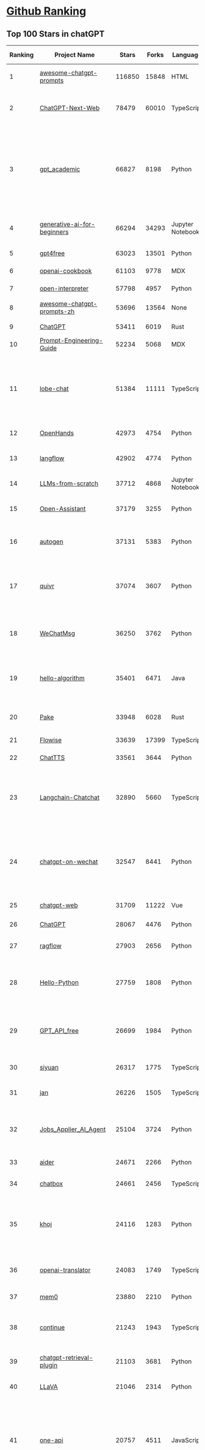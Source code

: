[Github Ranking](../README.md)
==========

## Top 100 Stars in chatGPT

| Ranking | Project Name | Stars | Forks | Language | Open Issues | Description | Last Commit |
| ------- | ------------ | ----- | ----- | -------- | ----------- | ----------- | ----------- |
| 1 | [awesome-chatgpt-prompts](https://github.com/f/awesome-chatgpt-prompts) | 116850 | 15848 | HTML | 0 | This repo includes ChatGPT prompt curation to use ChatGPT and other LLM tools better. | 2025-01-07T08:42:33Z |
| 2 | [ChatGPT-Next-Web](https://github.com/ChatGPTNextWeb/ChatGPT-Next-Web) | 78479 | 60010 | TypeScript | 485 | A cross-platform ChatGPT/Gemini UI (Web / PWA / Linux / Win / MacOS). 一键拥有你自己的跨平台 ChatGPT/Gemini/Claude LLM 应用。 | 2025-01-11T08:19:02Z |
| 3 | [gpt_academic](https://github.com/binary-husky/gpt_academic) | 66827 | 8198 | Python | 397 | 为GPT/GLM等LLM大语言模型提供实用化交互接口，特别优化论文阅读/润色/写作体验，模块化设计，支持自定义快捷按钮&函数插件，支持Python和C++等项目剖析&自译解功能，PDF/LaTex论文翻译&总结功能，支持并行问询多种LLM模型，支持chatglm3等本地模型。接入通义千问, deepseekcoder, 讯飞星火, 文心一言, llama2, rwkv, claude2, moss等。 | 2025-01-09T14:33:44Z |
| 4 | [generative-ai-for-beginners](https://github.com/microsoft/generative-ai-for-beginners) | 66294 | 34293 | Jupyter Notebook | 2 | 21 Lessons, Get Started Building with Generative AI  🔗 https://microsoft.github.io/generative-ai-for-beginners/ | 2024-12-12T20:34:43Z |
| 5 | [gpt4free](https://github.com/xtekky/gpt4free) | 63023 | 13501 | Python | 22 | The official gpt4free repository \| various collection of powerful language models | 2025-01-10T18:08:19Z |
| 6 | [openai-cookbook](https://github.com/openai/openai-cookbook) | 61103 | 9778 | MDX | 28 | Examples and guides for using the OpenAI API | 2025-01-11T19:18:19Z |
| 7 | [open-interpreter](https://github.com/OpenInterpreter/open-interpreter) | 57798 | 4957 | Python | 202 | A natural language interface for computers | 2024-12-10T20:09:11Z |
| 8 | [awesome-chatgpt-prompts-zh](https://github.com/PlexPt/awesome-chatgpt-prompts-zh) | 53696 | 13564 | None | 38 | ChatGPT 中文调教指南。各种场景使用指南。学习怎么让它听你的话。 | 2025-01-01T08:34:33Z |
| 9 | [ChatGPT](https://github.com/lencx/ChatGPT) | 53411 | 6019 | Rust | 752 | 🔮 ChatGPT Desktop Application (Mac, Windows and Linux) | 2024-08-29T17:58:11Z |
| 10 | [Prompt-Engineering-Guide](https://github.com/dair-ai/Prompt-Engineering-Guide) | 52234 | 5068 | MDX | 138 | 🐙 Guides, papers, lecture, notebooks and resources for prompt engineering | 2025-01-09T16:50:20Z |
| 11 | [lobe-chat](https://github.com/lobehub/lobe-chat) | 51384 | 11111 | TypeScript | 482 | 🤯 Lobe Chat - an open-source, modern-design AI chat framework. Supports Multi AI Providers( OpenAI / Claude 3 / Gemini / Ollama / Qwen /  DeepSeek), Knowledge Base (file upload / knowledge management / RAG ), Multi-Modals (Vision/TTS/Plugins/Artifacts). One-click FREE deployment of your private ChatGPT/ Claude application. | 2025-01-12T00:32:23Z |
| 12 | [OpenHands](https://github.com/All-Hands-AI/OpenHands) | 42973 | 4754 | Python | 232 | 🙌 OpenHands: Code Less, Make More | 2025-01-11T23:58:08Z |
| 13 | [langflow](https://github.com/langflow-ai/langflow) | 42902 | 4774 | Python | 194 | Langflow is a low-code app builder for RAG and multi-agent AI applications. It’s Python-based and agnostic to any model, API, or database. | 2025-01-11T16:26:05Z |
| 14 | [LLMs-from-scratch](https://github.com/rasbt/LLMs-from-scratch) | 37712 | 4868 | Jupyter Notebook | 1 | Implement a ChatGPT-like LLM in PyTorch from scratch, step by step | 2025-01-08T02:49:02Z |
| 15 | [Open-Assistant](https://github.com/LAION-AI/Open-Assistant) | 37179 | 3255 | Python | 225 | OpenAssistant is a chat-based assistant that understands tasks, can interact with third-party systems, and retrieve information dynamically to do so. | 2024-08-17T01:55:35Z |
| 16 | [autogen](https://github.com/microsoft/autogen) | 37131 | 5383 | Python | 599 | A programming framework for agentic AI 🤖 PyPi: autogen-agentchat Discord: https://aka.ms/autogen-discord Office Hour: https://aka.ms/autogen-officehour | 2025-01-12T02:25:30Z |
| 17 | [quivr](https://github.com/QuivrHQ/quivr) | 37074 | 3607 | Python | 66 | Opiniated RAG for integrating GenAI in your apps 🧠   Focus on your product rather than the RAG. Easy integration in existing products with customisation!  Any LLM: GPT4, Groq, Llama. Any Vectorstore: PGVector, Faiss. Any Files. Anyway you want.  | 2025-01-06T09:42:31Z |
| 18 | [WeChatMsg](https://github.com/LC044/WeChatMsg) | 36250 | 3762 | Python | 62 | 提取微信聊天记录，将其导出成HTML、Word、Excel文档永久保存，对聊天记录进行分析生成年度聊天报告，用聊天数据训练专属于个人的AI聊天助手 | 2025-01-02T13:14:29Z |
| 19 | [hello-algorithm](https://github.com/geekxh/hello-algorithm) | 35401 | 6471 | Java | 12 | 🌍 针对小白的算法训练 \| 包括四部分：①.大厂面经 ②.力扣图解  ③.千本开源电子书 ④.百张技术思维导图（项目花了上百小时，希望可以点 star 支持，🌹感谢~）推荐免费ChatGPT使用网站 | 2023-06-13T04:13:17Z |
| 20 | [Pake](https://github.com/tw93/Pake) | 33948 | 6028 | Rust | 17 | 🤱🏻 Turn any webpage into a desktop app with Rust.  🤱🏻 利用 Rust 轻松构建轻量级多端桌面应用 | 2025-01-07T02:18:08Z |
| 21 | [Flowise](https://github.com/FlowiseAI/Flowise) | 33639 | 17399 | TypeScript | 414 | Drag & drop UI to build your customized LLM flow | 2025-01-12T01:41:07Z |
| 22 | [ChatTTS](https://github.com/2noise/ChatTTS) | 33561 | 3644 | Python | 67 | A generative speech model for daily dialogue. | 2025-01-07T16:04:04Z |
| 23 | [Langchain-Chatchat](https://github.com/chatchat-space/Langchain-Chatchat) | 32890 | 5660 | TypeScript | 188 | Langchain-Chatchat（原Langchain-ChatGLM）基于 Langchain 与 ChatGLM, Qwen 与 Llama 等语言模型的 RAG 与 Agent 应用 \| Langchain-Chatchat (formerly langchain-ChatGLM), local knowledge based LLM (like ChatGLM, Qwen and Llama) RAG and Agent app with langchain  | 2024-11-29T05:06:44Z |
| 24 | [chatgpt-on-wechat](https://github.com/zhayujie/chatgpt-on-wechat) | 32547 | 8441 | Python | 288 | 基于大模型搭建的聊天机器人，同时支持 微信公众号、企业微信应用、飞书、钉钉 等接入，可选择GPT3.5/GPT-4o/GPT-o1/ Claude/文心一言/讯飞星火/通义千问/ Gemini/GLM-4/Claude/Kimi/LinkAI，能处理文本、语音和图片，访问操作系统和互联网，支持基于自有知识库进行定制企业智能客服。 | 2024-12-28T08:28:35Z |
| 25 | [chatgpt-web](https://github.com/Chanzhaoyu/chatgpt-web) | 31709 | 11222 | Vue | 0 | 用 Express 和  Vue3 搭建的 ChatGPT 演示网页 | 2024-08-16T15:26:57Z |
| 26 | [ChatGPT](https://github.com/acheong08/ChatGPT) | 28067 | 4476 | Python | 11 | Reverse engineered ChatGPT API | 2023-08-02T06:02:10Z |
| 27 | [ragflow](https://github.com/infiniflow/ragflow) | 27903 | 2656 | Python | 731 | RAGFlow is an open-source RAG (Retrieval-Augmented Generation) engine based on deep document understanding. | 2025-01-10T13:09:07Z |
| 28 | [Hello-Python](https://github.com/mouredev/Hello-Python) | 27759 | 1808 | Python | 15 | Curso para aprender el lenguaje de programación Python desde cero y para principiantes. 100 clases, 44 horas en vídeo, código, proyectos y grupo de chat. Fundamentos, frontend, backend, testing, IA... | 2024-12-20T06:43:34Z |
| 29 | [GPT_API_free](https://github.com/chatanywhere/GPT_API_free) | 26699 | 1984 | Python | 51 | Free ChatGPT API Key，免费ChatGPT API，支持GPT4 API（免费），ChatGPT国内可用免费转发API，直连无需代理。可以搭配ChatBox等软件/插件使用，极大降低接口使用成本。国内即可无限制畅快聊天。 | 2024-12-08T18:24:40Z |
| 30 | [siyuan](https://github.com/siyuan-note/siyuan) | 26317 | 1775 | TypeScript | 279 | A privacy-first, self-hosted, fully open source personal knowledge management software, written in typescript and golang. | 2025-01-12T03:04:29Z |
| 31 | [jan](https://github.com/janhq/jan) | 26226 | 1505 | TypeScript | 144 | Jan is an open source alternative to ChatGPT that runs 100% offline on your computer | 2025-01-09T07:44:37Z |
| 32 | [Jobs_Applier_AI_Agent](https://github.com/feder-cr/Jobs_Applier_AI_Agent) | 25104 | 3724 | Python | 95 | Auto_Jobs_Applier_AI_Agent aims to easy job hunt process by automating the job application process. Utilizing artificial intelligence, it enables users to apply for multiple jobs in an automated and personalized way. | 2024-12-25T18:06:04Z |
| 33 | [aider](https://github.com/Aider-AI/aider) | 24671 | 2266 | Python | 303 | aider is AI pair programming in your terminal | 2025-01-12T00:07:58Z |
| 34 | [chatbox](https://github.com/Bin-Huang/chatbox) | 24661 | 2456 | TypeScript | 376 | User-friendly Desktop Client App for AI Models/LLMs (GPT, Claude, Gemini, Ollama...) | 2025-01-11T13:31:32Z |
| 35 | [khoj](https://github.com/khoj-ai/khoj) | 24116 | 1283 | Python | 59 | Your AI second brain. Self-hostable. Get answers from the web or your docs. Build custom agents, schedule automations, do deep research. Turn any online or local LLM into your personal, autonomous AI (gpt, claude, gemini, llama, qwen, mistral). Get started - free. | 2025-01-11T07:51:18Z |
| 36 | [openai-translator](https://github.com/openai-translator/openai-translator) | 24083 | 1749 | TypeScript | 463 | 基于 ChatGPT API 的划词翻译浏览器插件和跨平台桌面端应用    -    Browser extension and cross-platform desktop application for translation based on ChatGPT API. | 2024-11-16T20:34:00Z |
| 37 | [mem0](https://github.com/mem0ai/mem0) | 23880 | 2210 | Python | 192 | The Memory layer for your AI apps | 2025-01-11T18:38:25Z |
| 38 | [continue](https://github.com/continuedev/continue) | 21243 | 1943 | TypeScript | 939 | ⏩ Continue is the leading open-source AI code assistant. You can connect any models and any context to build custom autocomplete and chat experiences inside VS Code and JetBrains | 2025-01-12T00:01:18Z |
| 39 | [chatgpt-retrieval-plugin](https://github.com/openai/chatgpt-retrieval-plugin) | 21103 | 3681 | Python | 166 | The ChatGPT Retrieval Plugin lets you easily find personal or work documents by asking questions in natural language. | 2024-07-04T22:00:16Z |
| 40 | [LLaVA](https://github.com/haotian-liu/LLaVA) | 21046 | 2314 | Python | 1025 | [NeurIPS'23 Oral] Visual Instruction Tuning (LLaVA) built towards GPT-4V level capabilities and beyond. | 2024-08-12T09:52:38Z |
| 41 | [one-api](https://github.com/songquanpeng/one-api) | 20757 | 4511 | JavaScript | 732 | OpenAI 接口管理 & 分发系统，支持 Azure、Anthropic Claude、Google PaLM 2 & Gemini、智谱 ChatGLM、百度文心一言、讯飞星火认知、阿里通义千问、360 智脑以及腾讯混元，可用于二次分发管理 key，仅单可执行文件，已打包好 Docker 镜像，一键部署，开箱即用. OpenAI key management & redistribution system, using a single API for all LLMs, and features an English UI. | 2024-12-27T14:01:55Z |
| 42 | [LibreChat](https://github.com/danny-avila/LibreChat) | 20386 | 3427 | TypeScript | 137 | Enhanced ChatGPT Clone: Features Agents, Anthropic, AWS, OpenAI, Assistants API, Azure, Groq, o1, GPT-4o, Mistral, OpenRouter, Vertex AI, Gemini, Artifacts, AI model switching, message search, Code Interpreter, langchain, DALL-E-3, OpenAPI Actions, Functions, Secure Multi-User Auth, Presets, open-source for self-hosting. Active project. | 2025-01-11T00:00:46Z |
| 43 | [architecture.of.internet-product](https://github.com/davideuler/architecture.of.internet-product) | 20162 | 4672 | HTML | 3 | 互联网公司技术架构，微信/淘宝/微博/腾讯/阿里/美团点评/百度/OpenAI/Google/Facebook/Amazon/eBay的架构，欢迎PR补充 | 2024-02-17T12:02:24Z |
| 44 | [MoneyPrinterTurbo](https://github.com/harry0703/MoneyPrinterTurbo) | 19399 | 2965 | Python | 90 | 利用AI大模型，一键生成高清短视频 Generate short videos with one click using AI LLM. | 2024-12-12T08:54:09Z |
| 45 | [SmsForwarder](https://github.com/pppscn/SmsForwarder) | 19280 | 2556 | Kotlin | 7 | 短信转发器——监控Android手机短信、来电、APP通知，并根据指定规则转发到其他手机：钉钉群自定义机器人、钉钉企业内机器人、企业微信群机器人、飞书机器人、企业微信应用消息、邮箱、bark、webhook、Telegram机器人、Server酱、PushPlus、手机短信等。包括主动控制服务端与客户端，让你轻松远程发短信、查短信、查通话、查话簿、查电量等。（V3.0 新增）PS.这个APK主要是学习与自用，如有BUG请提ISSUE，同时欢迎大家提PR指正 | 2024-12-17T05:26:40Z |
| 46 | [awesome-free-chatgpt](https://github.com/LiLittleCat/awesome-free-chatgpt) | 19182 | 1327 | Python | 30 | 🆓免费的 ChatGPT 镜像网站列表，持续更新。List of free ChatGPT mirror sites, continuously updated.  | 2025-01-10T03:25:45Z |
| 47 | [best-of-ml-python](https://github.com/ml-tooling/best-of-ml-python) | 18712 | 2580 | None | 23 | 🏆 A ranked list of awesome machine learning Python libraries. Updated weekly. | 2025-01-09T15:36:33Z |
| 48 | [ChatPaper](https://github.com/kaixindelele/ChatPaper) | 18661 | 1944 | Python | 68 | Use ChatGPT to summarize the arXiv papers. 全流程加速科研，利用chatgpt进行论文全文总结+专业翻译+润色+审稿+审稿回复 | 2024-04-04T02:45:02Z |
| 49 | [haystack](https://github.com/deepset-ai/haystack) | 18544 | 1994 | Python | 101 | AI orchestration framework to build customizable, production-ready LLM applications. Connect components (models, vector DBs, file converters) to pipelines or agents that can interact with your data. With advanced retrieval methods, it's best suited for building RAG, question answering, semantic search or conversational agent chatbots. | 2025-01-11T15:44:07Z |
| 50 | [Chat2DB](https://github.com/CodePhiliaX/Chat2DB) | 18218 | 2029 | Java | 369 | 🔥🔥🔥AI-driven database tool and SQL client, The hottest GUI client, supporting MySQL, Oracle, PostgreSQL, DB2, SQL Server, DB2, SQLite, H2, ClickHouse, and more. | 2024-12-26T07:33:08Z |
| 51 | [carrot](https://github.com/xx025/carrot) | 17099 | 1457 | None | 5 | Free ChatGPT Site List 这儿为你准备了众多免费好用的ChatGPT镜像站点 | 2024-12-19T15:15:37Z |
| 52 | [vpncn.github.io](https://github.com/vpncn/vpncn.github.io) | 16481 | 1497 | HTML | 0 | 2024中国翻墙软件VPN推荐以及科学上网避坑，稳定好用。对比SSR机场、蓝灯、V2ray、老王VPN、VPS搭建梯子等科学上网与翻墙软件，中国最新科学上网翻墙梯子VPN下载推荐，访问Chatgpt。 | 2024-12-10T15:30:29Z |
| 53 | [ChatALL](https://github.com/ai-shifu/ChatALL) | 15427 | 1654 | JavaScript | 220 |  Concurrently chat with ChatGPT, Bing Chat, Bard, Alpaca, Vicuna, Claude, ChatGLM, MOSS, 讯飞星火, 文心一言 and more, discover the best answers | 2025-01-08T15:47:32Z |
| 54 | [ChuanhuChatGPT](https://github.com/GaiZhenbiao/ChuanhuChatGPT) | 15339 | 2288 | Python | 125 | GUI for ChatGPT API and many LLMs. Supports agents, file-based QA, GPT finetuning and query with web search. All with a neat UI. | 2024-12-12T15:01:12Z |
| 55 | [DocsGPT](https://github.com/arc53/DocsGPT) | 15228 | 1620 | TypeScript | 36 | Chatbot for documentation, that allows you to chat with your data. Privately deployable, provides AI knowledge sharing and integrates knowledge into your AI workflow | 2025-01-10T21:58:53Z |
| 56 | [KeepChatGPT](https://github.com/xcanwin/KeepChatGPT) | 14754 | 732 | JavaScript | 87 | 这是一款提高ChatGPT的数据安全能力和效率的插件。并且免费共享大量创新功能，如：自动刷新、保持活跃、数据安全、取消审计、克隆对话、言无不尽、净化页面、展示大屏、拦截跟踪、日新月异、明察秋毫等。让我们的AI体验无比安全、顺畅、丝滑、高效、简洁。 | 2024-10-13T19:16:39Z |
| 57 | [FinGPT](https://github.com/AI4Finance-Foundation/FinGPT) | 14621 | 2015 | Jupyter Notebook | 69 | FinGPT: Open-Source Financial Large Language Models!  Revolutionize 🔥    We release the trained model on HuggingFace. | 2024-12-26T03:22:34Z |
| 58 | [open-im-server](https://github.com/openimsdk/open-im-server) | 14338 | 2523 | Go | 71 | IM Chat ChatGPT | 2025-01-10T09:37:49Z |
| 59 | [leedl-tutorial](https://github.com/datawhalechina/leedl-tutorial) | 14223 | 2946 | Jupyter Notebook | 3 | 《李宏毅深度学习教程》（李宏毅老师推荐👍，苹果书🍎），PDF下载地址：https://github.com/datawhalechina/leedl-tutorial/releases | 2024-12-24T16:23:08Z |
| 60 | [web-llm](https://github.com/mlc-ai/web-llm) | 14209 | 919 | TypeScript | 76 | High-performance In-browser LLM Inference Engine  | 2024-12-23T07:06:03Z |
| 61 | [chatgpt-mirai-qq-bot](https://github.com/lss233/chatgpt-mirai-qq-bot) | 13598 | 1576 | Python | 350 | 🚀 一键部署！真正的 AI 聊天机器人！支持ChatGPT、文心一言、讯飞星火、Bing、Bard、ChatGLM、POE，多账号，人设调教，虚拟女仆、图片渲染、语音发送 \| 支持 QQ、Telegram、Discord、微信 等平台 | 2025-01-05T19:09:54Z |
| 62 | [novel](https://github.com/steven-tey/novel) | 13552 | 1117 | TypeScript | 95 | Notion-style WYSIWYG editor with AI-powered autocompletion. | 2025-01-04T16:37:40Z |
| 63 | [wechat-chatgpt](https://github.com/fuergaosi233/wechat-chatgpt) | 13312 | 3911 | TypeScript | 0 | Use ChatGPT On Wechat via wechaty | 2024-05-20T09:44:41Z |
| 64 | [chatgpt-google-extension](https://github.com/wong2/chatgpt-google-extension) | 13249 | 1484 | TypeScript | 96 | This project is deprecated. Check my new project ChatHub: | 2024-08-14T17:49:27Z |
| 65 | [botpress](https://github.com/botpress/botpress) | 13048 | 1827 | TypeScript | 8 | The open-source hub to build & deploy GPT/LLM Agents ⚡️ | 2025-01-11T03:04:43Z |
| 66 | [RWKV-LM](https://github.com/BlinkDL/RWKV-LM) | 12996 | 880 | Python | 92 | RWKV (pronounced RwaKuv) is an RNN with great LLM performance, which can also be directly trained like a GPT transformer (parallelizable). We are at RWKV-7 "Goose". So it's combining the best of RNN and transformer - great performance, linear time, constant space (no kv-cache), fast training, infinite ctx_len, and free sentence embedding. | 2025-01-10T07:35:46Z |
| 67 | [MOSS](https://github.com/OpenMOSS/MOSS) | 12017 | 1148 | Python | 234 | An open-source tool-augmented conversational language model from Fudan University | 2024-07-13T14:52:59Z |
| 68 | [gorilla](https://github.com/ShishirPatil/gorilla) | 11656 | 1025 | Python | 100 | Gorilla: Training and Evaluating LLMs for Function Calls (Tool Calls) | 2025-01-12T02:45:40Z |
| 69 | [h2ogpt](https://github.com/h2oai/h2ogpt) | 11586 | 1266 | Python | 276 | Private chat with local GPT with document, images, video, etc. 100% private, Apache 2.0. Supports oLLaMa, Mixtral, llama.cpp, and more. Demo: https://gpt.h2o.ai/ https://gpt-docs.h2o.ai/ | 2025-01-08T01:23:25Z |
| 70 | [onyx](https://github.com/onyx-dot-app/onyx) | 11395 | 1435 | Python | 275 | Gen-AI Chat for Teams - Think ChatGPT if it had access to your team's unique knowledge. | 2025-01-12T03:13:54Z |
| 71 | [MoneyPrinter](https://github.com/FujiwaraChoki/MoneyPrinter) | 11091 | 1431 | Python | 2 | Automate Creation of YouTube Shorts using MoviePy. | 2024-09-17T15:39:17Z |
| 72 | [awesome-chatgpt-zh](https://github.com/EmbraceAGI/awesome-chatgpt-zh) | 10956 | 903 | Python | 0 | ChatGPT 中文指南🔥，ChatGPT 中文调教指南，指令指南，应用开发指南，精选资源清单，更好的使用 chatGPT 让你的生产力 up up up! 🚀 | 2024-11-05T10:24:21Z |
| 73 | [llama-gpt](https://github.com/getumbrel/llama-gpt) | 10907 | 709 | TypeScript | 84 | A self-hosted, offline, ChatGPT-like chatbot. Powered by Llama 2. 100% private, with no data leaving your device. New: Code Llama support! | 2024-04-23T18:56:06Z |
| 74 | [LLMSurvey](https://github.com/RUCAIBox/LLMSurvey) | 10774 | 840 | Python | 21 | The official GitHub page for the survey paper "A Survey of Large Language Models". | 2024-08-20T04:48:58Z |
| 75 | [ai-chatbot](https://github.com/vercel/ai-chatbot) | 10719 | 2793 | TypeScript | 134 | A full-featured, hackable Next.js AI chatbot built by Vercel | 2025-01-08T14:38:58Z |
| 76 | [chatGPTBox](https://github.com/josStorer/chatGPTBox) | 10226 | 774 | JavaScript | 313 | Integrating ChatGPT into your browser deeply, everything you need is here | 2024-12-14T04:01:58Z |
| 77 | [shell_gpt](https://github.com/TheR1D/shell_gpt) | 10085 | 792 | Python | 84 | A command-line productivity tool powered by AI large language models like GPT-4, will help you accomplish your tasks faster and more efficiently. | 2024-08-29T21:58:12Z |
| 78 | [promptflow](https://github.com/microsoft/promptflow) | 9762 | 906 | Python | 94 | Build high-quality LLM apps - from prototyping, testing to production deployment and monitoring. | 2025-01-09T21:00:16Z |
| 79 | [ChatRWKV](https://github.com/BlinkDL/ChatRWKV) | 9453 | 704 | Python | 31 | ChatRWKV is like ChatGPT but powered by RWKV (100% RNN) language model, and open source. | 2024-12-07T05:00:54Z |
| 80 | [go-openai](https://github.com/sashabaranov/go-openai) | 9439 | 1445 | Go | 123 | OpenAI ChatGPT, GPT-3, GPT-4, DALL·E, Whisper API wrapper for Go | 2024-12-27T10:27:38Z |
| 81 | [CosyVoice](https://github.com/FunAudioLLM/CosyVoice) | 9423 | 911 | Python | 467 | Multi-lingual large voice generation model, providing inference, training and deployment full-stack ability. | 2025-01-10T09:53:32Z |
| 82 | [BingGPT](https://github.com/dice2o/BingGPT) | 9230 | 709 | JavaScript | 233 | Desktop application of new Bing's AI-powered chat (Windows, macOS and Linux) | 2024-02-08T15:06:01Z |
| 83 | [Bob](https://github.com/ripperhe/Bob) | 9066 | 513 | None | 111 | Bob 是一款 macOS 平台的翻译和 OCR 软件。 | 2024-02-21T10:29:39Z |
| 84 | [hamulete](https://github.com/hoochanlon/hamulete) | 8972 | 1873 | Python | 0 | 🏔️国立台湾大学、新加坡国立大学、早稻田大学、东京大学，中央研究院（台湾）以及中国重点高校及科研机构，社科、经济、数学、博弈论、哲学、系统工程类学术论文等知识库。 | 2024-10-17T02:51:56Z |
| 85 | [open-saas](https://github.com/wasp-lang/open-saas) | 8920 | 865 | TypeScript | 60 | A free, open-source SaaS app starter for React & Node.js with superpowers. Full-featured. Community-driven. | 2025-01-07T14:02:46Z |
| 86 | [void](https://github.com/voideditor/void) | 8889 | 473 | TypeScript | 13 | None | 2025-01-12T03:12:40Z |
| 87 | [go-proxy-bingai](https://github.com/adams549659584/go-proxy-bingai) | 8822 | 13281 | HTML | 218 | 用 Vue3 和 Go 搭建的微软 New Bing 演示站点，拥有一致的 UI 体验，支持 ChatGPT 提示词，国内可用。 | 2024-03-20T07:24:11Z |
| 88 | [mi-gpt](https://github.com/idootop/mi-gpt) | 8645 | 960 | TypeScript | 9 | 🏠 将小爱音箱接入 ChatGPT 和豆包，改造成你的专属语音助手。 | 2024-12-28T08:28:03Z |
| 89 | [chatgpt_system_prompt](https://github.com/LouisShark/chatgpt_system_prompt) | 8456 | 1231 | HTML | 0 | A collection of GPT system prompts and various prompt injection/leaking knowledge. | 2025-01-01T06:43:51Z |
| 90 | [LMFlow](https://github.com/OptimalScale/LMFlow) | 8325 | 827 | Python | 68 | An Extensible Toolkit for Finetuning and Inference of Large Foundation Models. Large Models for All. | 2025-01-08T01:19:50Z |
| 91 | [BetterChatGPT](https://github.com/ztjhz/BetterChatGPT) | 8242 | 2777 | TypeScript | 209 | An amazing UI for OpenAI's ChatGPT (Website + Windows + MacOS + Linux) | 2024-08-14T10:26:46Z |
| 92 | [awesome-chatgpt](https://github.com/humanloop/awesome-chatgpt) | 8217 | 525 | None | 23 | Curated list of awesome tools, demos, docs for ChatGPT and GPT-3 | 2024-05-13T01:11:31Z |
| 93 | [EdgeGPT](https://github.com/acheong08/EdgeGPT) | 8045 | 905 | Python | 37 | Reverse engineered API of Microsoft's Bing Chat AI | 2023-08-03T13:37:26Z |
| 94 | [chatgpt-demo](https://github.com/anse-app/chatgpt-demo) | 8018 | 3790 | TypeScript | 44 | Minimal web UI for ChatGPT.  | 2023-12-27T01:44:01Z |
| 95 | [CopilotForXcode](https://github.com/intitni/CopilotForXcode) | 7938 | 396 | Swift | 33 | The first GitHub Copilot, Codeium and ChatGPT Xcode Source Editor Extension | 2025-01-10T09:22:21Z |
| 96 | [chat-ui](https://github.com/huggingface/chat-ui) | 7863 | 1163 | TypeScript | 271 | Open source codebase powering the HuggingChat app | 2025-01-10T12:22:54Z |
| 97 | [PaLM-rlhf-pytorch](https://github.com/lucidrains/PaLM-rlhf-pytorch) | 7745 | 673 | Python | 15 | Implementation of RLHF (Reinforcement Learning with Human Feedback) on top of the PaLM architecture. Basically ChatGPT but with PaLM | 2025-01-06T16:39:03Z |
| 98 | [gpt4free-ts](https://github.com/xiangsx/gpt4free-ts) | 7745 | 1359 | TypeScript | 47 | Providing a free OpenAI GPT-4 API !   This is a replication project for the typescript version of xtekky/gpt4free | 2024-09-04T01:15:09Z |
| 99 | [coai](https://github.com/coaidev/coai) | 7696 | 1001 | TypeScript | 10 | 🚀 Next Generation AI One-Stop Internationalization Solution. 🚀 下一代 AI 一站式 B/C 端解决方案，支持 OpenAI，Midjourney，Claude，讯飞星火，Stable Diffusion，DALL·E，ChatGLM，通义千问，腾讯混元，360 智脑，百川 AI，火山方舟，新必应，Gemini，Moonshot 等模型，支持对话分享，自定义预设，云端同步，模型市场，支持弹性计费和订阅计划模式，支持图片解析，支持联网搜索，支持模型缓存，丰富美观的后台管理与仪表盘数据统计。 | 2024-12-08T04:42:24Z |
| 100 | [supermemory](https://github.com/supermemoryai/supermemory) | 7638 | 746 | TypeScript | 44 | Build your own second brain with supermemory. It's a ChatGPT for your bookmarks. Import tweets or save websites and content using the chrome extension. | 2024-09-21T03:39:10Z |

